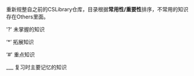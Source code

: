 重新规整自之前的CSLibrary仓库，目录根据**常用性/重要性**排序，不常用的知识存在Others里面。



'?' 未掌握的知识

‘*’ 拓展知识

‘#' 重点知识

___ 复习时主要记忆的知识
